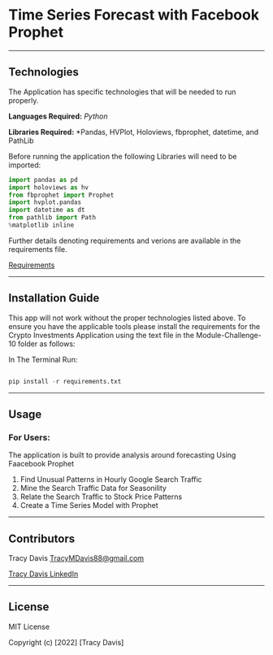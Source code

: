 # Time Series Forecast with Facebook Prophet

---

## Technologies


The Application has specific technologies that will be needed to run properly.


**Languages Required:** *Python*

**Libraries Required:** *Pandas, HVPlot, Holoviews, fbprophet, datetime, and PathLib

Before running the application the following Libraries will need to be imported:

```python
import pandas as pd
import holoviews as hv
from fbprophet import Prophet
import hvplot.pandas
import datetime as dt
from pathlib import Path
%matplotlib inline
```


Further details denoting requirements and verions are available in the requirements file.            

[Requirements](./requirements.txt)


---

## Installation Guide

This app will not work without the proper technologies listed above.  To ensure you have the applicable tools please install the requirements for the Crypto Investments Application using the text file in the Module-Challenge-10 folder as follows:

In The Terminal Run:

```python

pip install -r requirements.txt

```


---

## Usage



### **For Users:** 

The application is built to provide analysis around forecasting Using Faacebook Prophet

1. Find Unusual Patterns in Hourly Google Search Traffic
2. Mine the Search Traffic Data for Seasonility
3. Relate the Search Traffic to Stock Price Patterns
4. Create a Time Series Model with Prophet


---

## Contributors

Tracy Davis <TracyMDavis88@gmail.com>

[Tracy Davis LinkedIn](https://www.linkedin.com/in/tracy-davis-mba-ma-2940a232/)

---

## License

MIT License

Copyright (c) [2022] [Tracy Davis]







